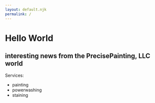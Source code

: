 ```yaml
---
layout: default.njk
permalink: /
---
```



# Hello World
## interesting news from the PrecisePainting, LLC world

Services:
* painting
* powerwashing
* staining